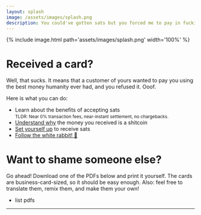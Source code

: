 ```yaml
---
layout: splash
image: /assets/images/splash.png
description: You could've gotten sats but you forced me to pay in fucking shitcoins instead.
---
```


{% include image.html path='assets/images/splash.png' width='100%' %}

# Received a card?

Well, that sucks. It means that a customer of yours wanted to pay you using the best money humanity ever had, and you refused it. Ooof.

Here is what you can do:

- Learn about the benefits of accepting sats<br/>
  <small>TLDR: Near 0% transaction fees, near-instant settlement, no chargebacks.</small>
- [Understand why][wtf] the money you received is a shitcoin
- [Set yourself up][local] to receive sats
- [Follow the white rabbit! 🐇][br]

[wtf]: https://wtfhappenedin1971.com/
[local]: https://bitcoinforlocalbusiness.com/
[br]: https://bitcoin-resources.com

# Want to shame someone else?

Go ahead! Download one of the PDFs below and print it yourself. The cards are business-card-sized, so it should be easy enough. Also: feel free to translate them, remix them, and make them your own!

- list pdfs



---
